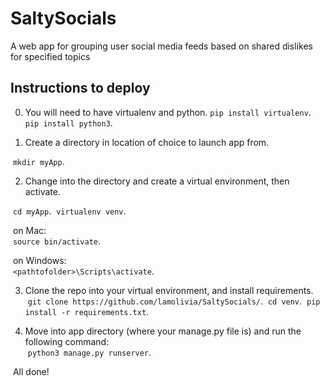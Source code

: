 # SaltySocials

A web app for grouping user social media feeds based on shared dislikes for specified topics

## Instructions to deploy

0. You will need to have virtualenv and python. 
  `pip install virtualenv`. 
  `pip install python3`. 

1. Create a directory in location of choice to launch app from. 

   `mkdir myApp`. 
  
2. Change into the directory and create a virtual environment, then activate. 

   `cd myApp`. 
   `virtualenv venv`. 
  
   on Mac:      
    `source bin/activate`. 
  
   on Windows:  
   `<pathtofolder>\Scripts\activate`. 
  
3. Clone the repo into your virtual environment, and install requirements. 
   `git clone https://github.com/lamolivia/SaltySocials/`. 
   `cd venv`. 
   `pip install -r requirements.txt`. 
  
4. Move into app directory (where your manage.py file is) and run the following command:  
   `python3 manage.py runserver`. 
  
 All done!  
